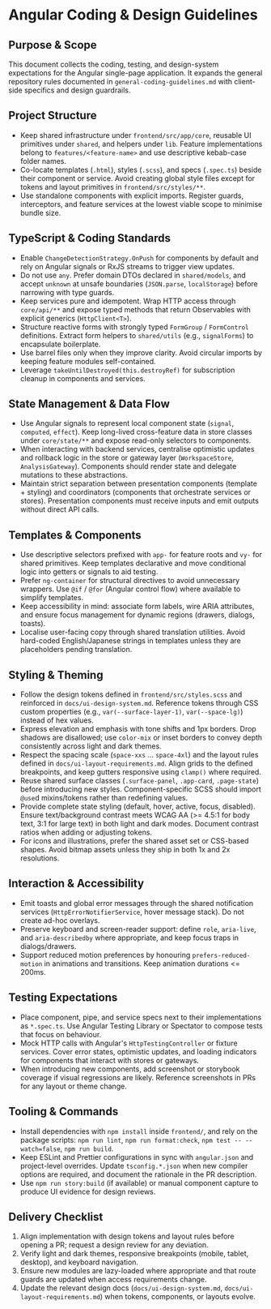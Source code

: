 # Angular Coding & Design Guidelines

## Purpose & Scope
This document collects the coding, testing, and design-system expectations for the Angular single-page application. It expands the general repository rules documented in `general-coding-guidelines.md` with client-side specifics and design guardrails.

## Project Structure
- Keep shared infrastructure under `frontend/src/app/core`, reusable UI primitives under `shared`, and helpers under `lib`. Feature implementations belong to `features/<feature-name>` and use descriptive kebab-case folder names.
- Co-locate templates (`.html`), styles (`.scss`), and specs (`.spec.ts`) beside their component or service. Avoid creating global style files except for tokens and layout primitives in `frontend/src/styles/**`.
- Use standalone components with explicit imports. Register guards, interceptors, and feature services at the lowest viable scope to minimise bundle size.

## TypeScript & Coding Standards
- Enable `ChangeDetectionStrategy.OnPush` for components by default and rely on Angular signals or RxJS streams to trigger view updates.
- Do not use `any`. Prefer domain DTOs declared in `shared/models`, and accept `unknown` at unsafe boundaries (`JSON.parse`, `localStorage`) before narrowing with type guards.
- Keep services pure and idempotent. Wrap HTTP access through `core/api/**` and expose typed methods that return Observables with explicit generics (`HttpClient<T>`).
- Structure reactive forms with strongly typed `FormGroup` / `FormControl` definitions. Extract form helpers to `shared/utils` (e.g., `signalForms`) to encapsulate boilerplate.
- Use barrel files only when they improve clarity. Avoid circular imports by keeping feature modules self-contained.
- Leverage `takeUntilDestroyed(this.destroyRef)` for subscription cleanup in components and services.

## State Management & Data Flow
- Use Angular signals to represent local component state (`signal`, `computed`, `effect`). Keep long-lived cross-feature data in store classes under `core/state/**` and expose read-only selectors to components.
- When interacting with backend services, centralise optimistic updates and rollback logic in the store or gateway layer (`WorkspaceStore`, `AnalysisGateway`). Components should render state and delegate mutations to these abstractions.
- Maintain strict separation between presentation components (template + styling) and coordinators (components that orchestrate services or stores). Presentation components must receive inputs and emit outputs without direct API calls.

## Templates & Components
- Use descriptive selectors prefixed with `app-` for feature roots and `vy-` for shared primitives. Keep templates declarative and move conditional logic into getters or signals to aid testing.
- Prefer `ng-container` for structural directives to avoid unnecessary wrappers. Use `@if` / `@for` (Angular control flow) where available to simplify templates.
- Keep accessibility in mind: associate form labels, wire ARIA attributes, and ensure focus management for dynamic regions (drawers, dialogs, toasts).
- Localise user-facing copy through shared translation utilities. Avoid hard-coded English/Japanese strings in templates unless they are placeholders pending translation.

## Styling & Theming
- Follow the design tokens defined in `frontend/src/styles.scss` and reinforced in `docs/ui-design-system.md`. Reference tokens through CSS custom properties (e.g., `var(--surface-layer-1)`, `var(--space-lg)`) instead of hex values.
- Express elevation and emphasis with tone shifts and 1px borders. Drop shadows are disallowed; use `color-mix` or inset borders to convey depth consistently across light and dark themes.
- Respect the spacing scale (`space-xxs` ... `space-4xl`) and the layout rules defined in `docs/ui-layout-requirements.md`. Align grids to the defined breakpoints, and keep gutters responsive using `clamp()` where required.
- Reuse shared surface classes (`.surface-panel`, `.app-card`, `.page-state`) before introducing new styles. Component-specific SCSS should import `@use`d mixins/tokens rather than redefining values.
- Provide complete state styling (default, hover, active, focus, disabled). Ensure text/background contrast meets WCAG AA (>= 4.5:1 for body text, 3:1 for large text) in both light and dark modes. Document contrast ratios when adding or adjusting tokens.
- For icons and illustrations, prefer the shared asset set or CSS-based shapes. Avoid bitmap assets unless they ship in both 1x and 2x resolutions.

## Interaction & Accessibility
- Emit toasts and global error messages through the shared notification services (`HttpErrorNotifierService`, hover message stack). Do not create ad-hoc overlays.
- Preserve keyboard and screen-reader support: define `role`, `aria-live`, and `aria-describedby` where appropriate, and keep focus traps in dialogs/drawers.
- Support reduced motion preferences by honouring `prefers-reduced-motion` in animations and transitions. Keep animation durations <= 200ms.

## Testing Expectations
- Place component, pipe, and service specs next to their implementations as `*.spec.ts`. Use Angular Testing Library or Spectator to compose tests that focus on behaviour.
- Mock HTTP calls with Angular's `HttpTestingController` or fixture services. Cover error states, optimistic updates, and loading indicators for components that interact with stores or gateways.
- When introducing new components, add screenshot or storybook coverage if visual regressions are likely. Reference screenshots in PRs for any layout or theme change.

## Tooling & Commands
- Install dependencies with `npm install` inside `frontend/`, and rely on the package scripts: `npm run lint`, `npm run format:check`, `npm test -- --watch=false`, `npm run build`.
- Keep ESLint and Prettier configurations in sync with `angular.json` and project-level overrides. Update `tsconfig.*.json` when new compiler options are required, and document the rationale in the PR description.
- Use `npm run story:build` (if available) or manual component capture to produce UI evidence for design reviews.

## Delivery Checklist
1. Align implementation with design tokens and layout rules before opening a PR; request a design review for any deviation.
2. Verify light and dark themes, responsive breakpoints (mobile, tablet, desktop), and keyboard navigation.
3. Ensure new modules are lazy-loaded where appropriate and that route guards are updated when access requirements change.
4. Update the relevant design docs (`docs/ui-design-system.md`, `docs/ui-layout-requirements.md`) when tokens, components, or layouts evolve.



